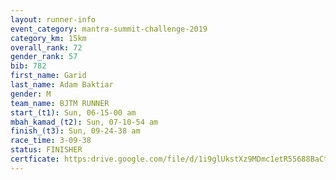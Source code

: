 ```yaml
---
layout: runner-info 
event_category: mantra-summit-challenge-2019 
category_km: 15km 
overall_rank: 72
gender_rank: 57
bib: 782
first_name: Garid
last_name: Adam Baktiar
gender: M
team_name: BJTM RUNNER
start_(t1): Sun, 06-15-00 am
mbah_kamad_(t2): Sun, 07-10-54 am
finish_(t3): Sun, 09-24-38 am
race_time: 3-09-38
status: FINISHER
certficate: https:drive.google.com/file/d/1i9glUkstXz9MDmc1etR55688BaCtY_KT/view?usp=sharing
---
```

